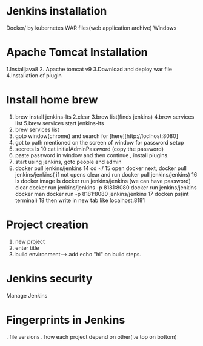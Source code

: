 # Jenkins installation
Docker/ by kubernetes
WAR files(web application archive)
Windows

# Apache Tomcat Installation
1.Installjava8
2. Apache tomcat v9
3.Download and deploy war file
4.Installation of plugin

# Install home brew
1. brew install jenkins-lts
2.clear
3.brew list(finds jenkins)
4.brew services list
5.brew services start jenkins-lts
6. brew services list
7. goto window(chrome) and search for [here][http://loclhost:8080]
8. got to path mentioned on the screen of window for password setup
9. secrets ls
10.cat initialAdminPassword (copy the password)
11. paste password in window and then continue , install plugins.
12. start using jenkins, goto people and admin
13. docker pull jenkins/jenkins
14 cd ~/
15 open docker next, docker pull jenkins/jenkins( if not opens clear and run docker pull jenkins/jenkins)
16 ls
docker image ls
docker run jenkins/jenkins (we can have password)
clear
docker run jenkins/jenkins -p 8181:8080
docker run jenkins/jenkins
docker man
docker run -p 8181:8080 jenkins/jenkins
17  docken ps(int terminal)
18 then write in new tab like  localhost:8181

# Project creation
1. new project
2. enter title
3. build environment--> add echo "hi" on build steps.

# Jenkins security
Manage Jenkins

# Fingerprints in Jenkins
. file versions
. how each project depend on other(i.e top on bottom)


